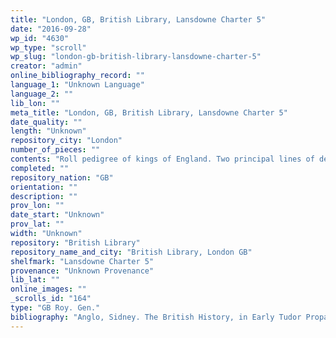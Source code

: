 ```yaml
---
title: "London, GB, British Library, Lansdowne Charter 5"
date: "2016-09-28"
wp_id: "4630"
wp_type: "scroll"
wp_slug: "london-gb-british-library-lansdowne-charter-5"
creator: "admin"
online_bibliography_record: ""
language_1: "Unknown Language"
language_2: ""
lib_lon: ""
meta_title: "London, GB, British Library, Lansdowne Charter 5"
date_quality: ""
length: "Unknown"
repository_city: "London"
number_of_pieces: ""
contents: "Roll pedigree of kings of England. Two principal lines of descent: English kings from Egbert and Normans from Rollo."
completed: ""
repository_nation: "GB"
orientation: ""
description: ""
prov_lon: ""
date_start: "Unknown"
prov_lat: ""
width: "Unknown"
repository: "British Library"
repository_name_and_city: "British Library, London GB"
shelfmark: "Lansdowne Charter 5"
provenance: "Unknown Provenance"
lib_lat: ""
online_images: ""
_scrolls_id: "164"
type: "GB Roy. Gen."
bibliography: "Anglo, Sidney. The British History, in Early Tudor Propaganda. Manchester: John Rylands Library, 1961."
---
```




